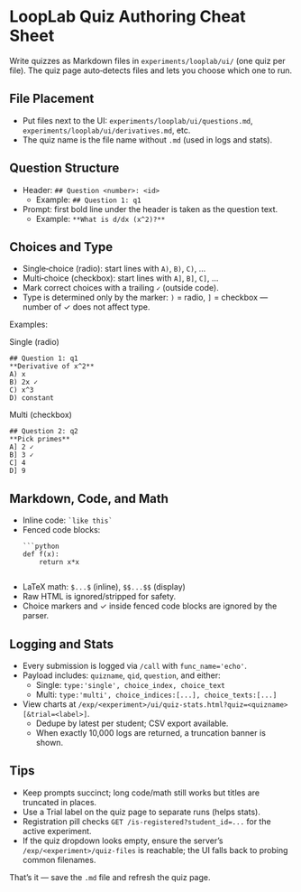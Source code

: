 # LoopLab Quiz Authoring Cheat Sheet

Write quizzes as Markdown files in `experiments/looplab/ui/` (one quiz per file).
The quiz page auto‑detects files and lets you choose which one to run.

## File Placement

- Put files next to the UI: `experiments/looplab/ui/questions.md`, `experiments/looplab/ui/derivatives.md`, etc.
- The quiz name is the file name without `.md` (used in logs and stats).

## Question Structure

- Header: `## Question <number>: <id>`
  - Example: `## Question 1: q1`
- Prompt: first bold line under the header is taken as the question text.
  - Example: `**What is d/dx (x^2)?**`

## Choices and Type

- Single‑choice (radio): start lines with `A)`, `B)`, `C)`, ...
- Multi‑choice (checkbox): start lines with `A]`, `B]`, `C]`, ...
- Mark correct choices with a trailing `✓` (outside code).
- Type is determined only by the marker: `)` = radio, `]` = checkbox — number of ✓ does not affect type.

Examples:

Single (radio)

```
## Question 1: q1
**Derivative of x^2**
A) x
B) 2x ✓
C) x^3
D) constant
```

Multi (checkbox)

```
## Question 2: q2
**Pick primes**
A] 2 ✓
B] 3 ✓
C] 4
D] 9
```

## Markdown, Code, and Math

- Inline code: `` `like this` ``
- Fenced code blocks:
  ```
  ```python
  def f(x):
      return x*x
  ```
  ```
- LaTeX math: `$...$` (inline), `$$...$$` (display)
- Raw HTML is ignored/stripped for safety.
- Choice markers and ✓ inside fenced code blocks are ignored by the parser.

## Logging and Stats

- Every submission is logged via `/call` with `func_name='echo'`.
- Payload includes: `quizname`, `qid`, `question`, and either:
  - Single: `type:'single', choice_index, choice_text`
  - Multi: `type:'multi', choice_indices:[...], choice_texts:[...]`
- View charts at `/exp/<experiment>/ui/quiz-stats.html?quiz=<quizname>[&trial=<label>]`.
  - Dedupe by latest per student; CSV export available.
  - When exactly 10,000 logs are returned, a truncation banner is shown.

## Tips

- Keep prompts succinct; long code/math still works but titles are truncated in places.
- Use a Trial label on the quiz page to separate runs (helps stats).
- Registration pill checks `GET /is-registered?student_id=...` for the active experiment.
- If the quiz dropdown looks empty, ensure the server’s `/exp/<experiment>/quiz-files` is reachable; the UI falls back to probing common filenames.

That’s it — save the `.md` file and refresh the quiz page.
